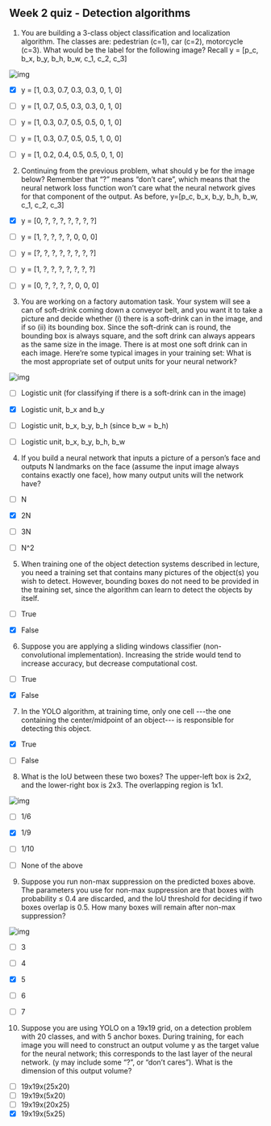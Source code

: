 ## Week 2 quiz - Detection algorithms

1. You are building a 3-class object classification and localization algorithm. The classes are: pedestrian (c=1), car (c=2), motorcycle (c=3). What would be the label for the following image? Recall y = [p_c, b_x, b_y, b_h, b_w, c_1, c_2, c_3]

  ![img](https://d3c33hcgiwev3.cloudfront.net/imageAssetProxy.v1/a9MQRr0QEee3NhLzohKsog_5db51fdc3a8e995bb9fbf1addd9fa35b_Screen-Shot-2017-10-29-at-6.18.43-PM.png?expiry=1604016000000&hmac=Zmjb9hFfluNovbGeGMbLNmJ-fBYNg3dhdhs7bFasCXY)

  - [x] y = [1, 0.3, 0.7, 0.3, 0.3, 0, 1, 0]
  - [ ] y = [1, 0.7, 0.5, 0.3, 0.3, 0, 1, 0]
  - [ ] y = [1, 0.3, 0.7, 0.5, 0.5, 0, 1, 0]
  - [ ] y = [1, 0.3, 0.7, 0.5, 0.5, 1, 0, 0]
  - [ ] y = [1, 0.2, 0.4, 0.5, 0.5, 0, 1, 0]

  

2. Continuing from the previous problem, what should y be for the image below? Remember that “?” means “don’t care”, which means that the neural network loss function won’t care what the neural network gives for that component of the output. As before, y=[p_c, b_x, b_y, b_h, b_w, c_1, c_2, c_3]

  - [x] y = [0, ?, ?, ?, ?, ?, ?, ?]
  - [ ] y = [1, ?, ?, ?, ?, 0, 0, 0]
  - [ ] y = [?, ?, ?, ?, ?, ?, ?, ?]
  - [ ] y = [1, ?, ?, ?, ?, ?, ?, ?]
  - [ ] y = [0, ?, ?, ?, ?, 0, 0, 0]

  

3. You are working on a factory automation task. Your system will see a can of soft-drink coming down a conveyor belt, and you want it to take a picture and decide whether (i) there is a soft-drink can in the image, and if so (ii) its bounding box. Since the soft-drink can is round, the bounding box is always square, and the soft drink can always appears as the same size in the image. There is at most one soft drink can in each image. Here’re some typical images in your training set: What is the most appropriate set of output units for your neural network?

  ![img](https://d3c33hcgiwev3.cloudfront.net/imageAssetProxy.v1/5IOuE70UEee3NhLzohKsog_e4bbe0bca31f61cc6e421dba23cc8fa7_Screen-Shot-2017-10-29-at-6.24.18-PM.png?expiry=1604016000000&hmac=SeywAqT_OY0v2FM_9hyJu9yAvVqewhVybDZ4tvLPm14)

  - [ ] Logistic unit (for classifying if there is a soft-drink can in the image)
  - [x] Logistic unit, b_x and b_y
  - [ ] Logistic unit,  b_x, b_y, b_h (since b_w = b_h)
  - [ ] Logistic unit, b_x, b_y, b_h, b_w

  

4. If you build a neural network that inputs a picture of a person’s face and outputs N landmarks on the face (assume the input image always contains exactly one face), how many output units will the network have?

  - [ ] N
  - [x] 2N
  - [ ] 3N
  - [ ] N^2

  

5. When training one of the object detection systems described in lecture, you need a training set that contains many pictures of the object(s) you wish to detect. However, bounding boxes do not need to be provided in the training set, since the algorithm can learn to detect the objects by itself.

  - [ ] True
  - [x] False

  

6. Suppose you are applying a sliding windows classifier (non-convolutional implementation). Increasing the stride would tend to increase accuracy, but decrease computational cost.

  - [ ] True
  - [x] False

  

7. In the YOLO algorithm, at training time, only one cell ---the one containing the center/midpoint of an object--- is responsible for detecting this object.

  - [x] True
  - [ ] False

  

8. What is the IoU between these two boxes? The upper-left box is 2x2, and the lower-right box is 2x3. The overlapping region is 1x1.

  ![img](https://d3c33hcgiwev3.cloudfront.net/imageAssetProxy.v1/X0eDs70TEee3NhLzohKsog_cb787b3a6787db3b1aaea9a80a4eeb3f_Screen-Shot-2017-10-29-at-6.39.59-PM.png?expiry=1604016000000&hmac=NGrEItW5g2hIAoxNAz7zqWzTBN99onb64sfWKWtyohY)

  - [ ] 1/6
  - [x] 1/9
  - [ ] 1/10
  - [ ] None of the above

  

9. Suppose you run non-max suppression on the predicted boxes above. The parameters you use for non-max suppression are that boxes with probability ≤ 0.4 are discarded, and the IoU threshold for deciding if two boxes overlap is 0.5. How many boxes will remain after non-max suppression?

  ![img](https://d3c33hcgiwev3.cloudfront.net/imageAssetProxy.v1/ZtLcab0UEee3NhLzohKsog_c80f2488a14bf72c02c10035a7dc386f_Screen-Shot-2017-10-29-at-4.23.28-PM-copy.png?expiry=1604016000000&hmac=Etcy3NMGx8z4uYbFUdqk9uPHYCDPO94vq8qqH-f9Ezc)

  - [ ] 3
  - [ ] 4
  - [x] 5
  - [ ] 6
  - [ ] 7

  

10. Suppose you are using YOLO on a 19x19 grid, on a detection problem with 20 classes, and with 5 anchor boxes. During training, for each image you will need to construct an output volume y as the target value for the neural network; this corresponds to the last layer of the neural network. (y may include some “?”, or “don’t cares”). What is the dimension of this output volume?

  - [ ]  19x19x(25x20)
  - [ ] 19x19x(5x20)
  - [ ] 19x19x(20x25)
  - [x] 19x19x(5x25)